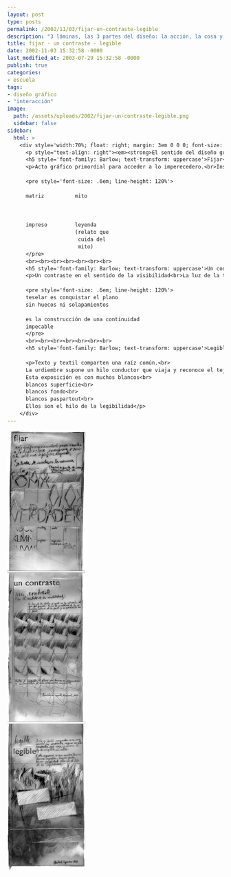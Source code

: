 ```yaml
---
layout: post
type: posts
permalink: /2002/11/03/fijar-un-contraste-legible
description: "3 láminas, las 3 partes del diseño: la acción, la cosa y su propósito"
title: fijar · un contraste · legible
date: 2002-11-03 15:32:58 -0000
last_modified_at: 2003-07-29 15:32:58 -0000
publish: true
categories:
- escuela
tags:
- diseño gráfico
- "interacción"
image:
  path: /assets/uploads/2002/fijar-un-contraste-legible.png
  sidebar: false
sidebar:
  html: >
    <div style='width:70%; float: right; margin: 3em 0 0 0; font-size: .7em'>
      <p style="text-align: right"><em><strong>El sentido del diseño gráfico:</strong> 3 láminas presentadas en la exposición de los 50 años de la e[ad] Escuela de Arquitectura y Diseño, MNBA.</em></p>
      <h5 style='font-family: Barlow; text-transform: uppercase'>Fijar</h5>
      <p>Acto gráfico primordial para acceder a lo imperecedero.<br>Inscripción o insición sobre una superficie dispuesta.</p>

      <pre style='font-size: .6em; line-height: 120%'>

      matriz          mito



      impreso         leyenda
                      (relato que
                       cuida del
                       mito)
      </pre>
      <br><br><br><br><br><br><br>
      <h5 style='font-family: Barlow; text-transform: uppercase'>Un contraste</h5>
      <p>Un contraste en el sentido de la visibilidad<br>La luz de la tesela se mide en la vibración del gris que provoca.<br>Es en lo simultáneo de la coherencia interna de la parte y su articulación con un total.</p>

      <pre style='font-size: .6em; line-height: 120%'>
      teselar es conquistar el plano 
      sin huecos ni solapamientos

      es la construcción de una continuidad
      impecable
      </pre>
      <br><br><br><br><br><br><br>
      <h5 style='font-family: Barlow; text-transform: uppercase'>Legible</h5>
      
      <p>Texto y textil comparten una raíz común.<br>
      La urdiembre supone un hilo conductor que viaja y reconoce el tejido completo, sin saltos.<br><br>
      Esta exposición es con muchos blancos<br>
      blancos superficie<br>
      blancos fondo<br>
      blancos paspartout<br>
      Ellos son el hilo de la legibilidad</p>
    </div>
---
```



![3 láminas](/assets/uploads/2002/fijar-un-contraste-legible.png)